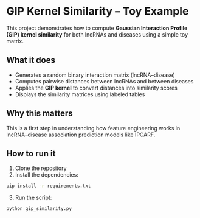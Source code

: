 # GIP Kernel Similarity – Toy Example

This project demonstrates how to compute **Gaussian Interaction Profile (GIP) kernel similarity** for both lncRNAs and diseases using a simple toy matrix.

## What it does

- Generates a random binary interaction matrix (lncRNA–disease)
- Computes pairwise distances between lncRNAs and between diseases
- Applies the **GIP kernel** to convert distances into similarity scores
- Displays the similarity matrices using labeled tables

## Why this matters

This is a first step in understanding how feature engineering works in lncRNA–disease association prediction models like IPCARF.

## How to run it

1. Clone the repository
2. Install the dependencies:

```bash
pip install -r requirements.txt
```
3. Run the script:

```bash
python gip_similarity.py
```
